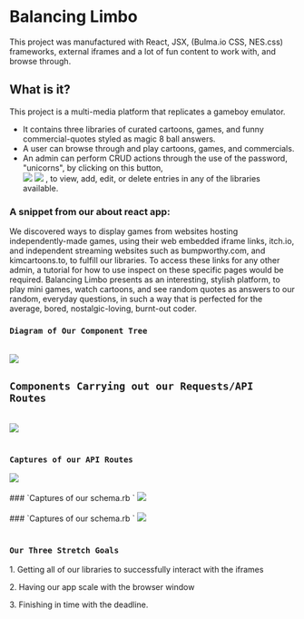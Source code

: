 # Balancing Limbo

This project was manufactured with React, JSX, (Bulma.io CSS, NES.css) frameworks, external iframes and a lot of fun content to work with, and browse through. 


## What is it?
This project is a multi-media platform that replicates a gameboy emulator. 
- It contains three libraries of curated cartoons, games, and funny commercial-quotes styled as magic 8 ball answers. 
- A user can browse through and play cartoons, games, and commercials.  
- An admin can perform CRUD actions through the use of the password, "unicorns", by clicking on this button, <br/>
	<img src="https://www.linkpicture.com/q/Screen-Shot-2022-09-18-at-1.32.58-PM.png"/>
	<img src="https://www.linkpicture.com/q/Screen-Shot-2022-09-18-at-1.36.10-PM.png"/>
	 , to view, add, edit, or delete entries in any of the libraries available. 

### A snippet from our about react app: 
We discovered ways to display games from websites hosting independently-made games, using their web embedded iframe links, itch.io, and independent streaming websites such as bumpworthy.com, and kimcartoons.to, to fulfill our libraries. To access these links for any other admin, a tutorial for how to use inspect on these specific pages would be required. 
Balancing Limbo presents as an interesting, stylish platform, to play mini games, watch cartoons, and see random quotes as answers to our random, everyday questions, in such a way that is perfected for the average, bored, nostalgic-loving, burnt-out coder. 
<br/>

### `Diagram of Our Component Tree `
<br/>
<img src="https://www.linkpicture.com/q/Screen-Shot-2022-09-18-at-1.51.33-PM.png"/>

<br/>

## `Components Carrying out our Requests/API Routes `
<br/>
<img src="https://www.linkpicture.com/q/Screen-Shot-2022-09-18-at-2.07.35-PM.png"/>

<br/>
<br/> 

### `Captures of our API Routes `
<img src="https://www.linkpicture.com/q/Screen-Shot-2022-09-18-at-2.19.26-PM.png"/>
<br/>
<br/> 
### `Captures of our schema.rb `
<img src="https://www.linkpicture.com/q/diagram_1.png"/>
<br/>
<br/> 
### `Captures of our schema.rb `
<img src="https://www.linkpicture.com/q/schema.png"/>
<br/>
<br/> 

### `Our Three Stretch Goals `
<p>1. Getting all of our libraries to successfully interact with the iframes</p>
<p>2. Having our app scale with the browser window</p>
<p>3. Finishing in time with the deadline.</p> 

